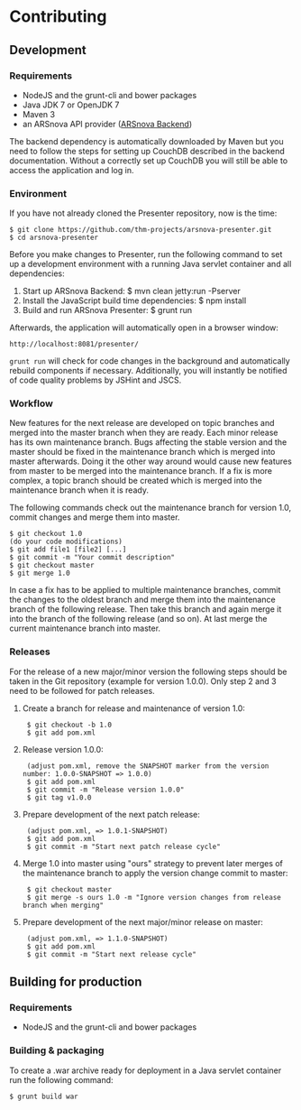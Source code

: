 # Contributing

## Development

### Requirements

* NodeJS and the grunt-cli and bower packages
* Java JDK 7 or OpenJDK 7
* Maven 3
* an ARSnova API provider
  ([ARSnova Backend](https://github.com/thm-projects/arsnova-backend))

The backend dependency is automatically downloaded by Maven but you need to
follow the steps for setting up CouchDB described in the backend documentation.
Without a correctly set up CouchDB you will still be able to access the
application and log in.

### Environment

If you have not already cloned the Presenter repository, now is the time:

	$ git clone https://github.com/thm-projects/arsnova-presenter.git
	$ cd arsnova-presenter

Before you make changes to Presenter, run the following command to set up a
development environment with a running Java servlet container and all
dependencies:

1. Start up ARSnova Backend:
	$ mvn clean jetty:run -Pserver
2. Install the JavaScript build time dependencies:
	$ npm install
3. Build and run ARSnova Presenter:
	$ grunt run

Afterwards, the application will automatically open in a browser window:

	http://localhost:8081/presenter/

`grunt run` will check for code changes in the background and automatically
rebuild components if necessary. Additionally, you will instantly be notified of
code quality problems by JSHint and JSCS.

### Workflow

New features for the next release are developed on topic branches and merged
into the master branch when they are ready. Each minor release has its own
maintenance branch. Bugs affecting the stable version and the master should be
fixed in the maintenance branch which is merged into master afterwards. Doing it
the other way around would cause new features from master to be merged into the
maintenance branch. If a fix is more complex, a topic branch should be created
which is merged into the maintenance branch when it is ready.

The following commands check out the maintenance branch for version 1.0, commit
changes and merge them into master.

	$ git checkout 1.0
	(do your code modifications)
	$ git add file1 [file2] [...]
	$ git commit -m "Your commit description"
	$ git checkout master
	$ git merge 1.0

In case a fix has to be applied to multiple maintenance branches, commit the
changes to the oldest branch and merge them into the maintenance branch of the
following release. Then take this branch and again merge it into the branch
of the following release (and so on). At last merge the current maintenance
branch into master.

### Releases

For the release of a new major/minor version the following steps should be taken
in the Git repository (example for version 1.0.0). Only step 2 and 3 need to be
followed for patch releases.

1. Create a branch for release and maintenance of version 1.0:

		$ git checkout -b 1.0
		$ git add pom.xml

2. Release version 1.0.0:

		(adjust pom.xml, remove the SNAPSHOT marker from the version number: 1.0.0-SNAPSHOT => 1.0.0)
		$ git add pom.xml
		$ git commit -m "Release version 1.0.0"
		$ git tag v1.0.0

3. Prepare development of the next patch release:

		(adjust pom.xml, => 1.0.1-SNAPSHOT)
		$ git add pom.xml
		$ git commit -m "Start next patch release cycle"

4. Merge 1.0 into master using "ours" strategy to prevent later merges of the
maintenance branch to apply the version change commit to master:

		$ git checkout master
		$ git merge -s ours 1.0 -m "Ignore version changes from release branch when merging"

5. Prepare development of the next major/minor release on master:

		(adjust pom.xml, => 1.1.0-SNAPSHOT)
		$ git add pom.xml
		$ git commit -m "Start next release cycle"

## Building for production

### Requirements

* NodeJS and the grunt-cli and bower packages

### Building & packaging

To create a .war archive ready for deployment in a Java servlet container run
the following command:

	$ grunt build war
